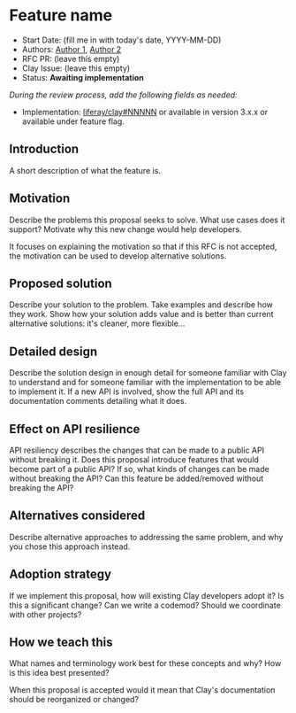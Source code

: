 # Feature name

-   Start Date: (fill me in with today's date, YYYY-MM-DD)
-   Authors: [Author 1](https://github.com/claydev), [Author 2](https://github.com/claydev)
-   RFC PR: (leave this empty)
-   Clay Issue: (leave this empty)
-   Status: **Awaiting implementation**

_During the review process, add the following fields as needed:_

-   Implementation: [liferay/clay#NNNNN](https://github.com/liferay/clay/NNNNN) or available in version 3.x.x or available under feature flag.

## Introduction

A short description of what the feature is.

## Motivation

Describe the problems this proposal seeks to solve. What use cases does it support? Motivate why this new change would help developers.

It focuses on explaining the motivation so that if this RFC is not accepted, the motivation can be used to develop alternative solutions.

## Proposed solution

Describe your solution to the problem. Take examples and describe how they work. Show how your solution adds value and is better than current alternative solutions: it's cleaner, more flexible...

## Detailed design

Describe the solution design in enough detail for someone familiar with Clay to understand and for someone familiar with the implementation to be able to implement it. If a new API is involved, show the full API and its documentation comments detailing what it does.

## Effect on API resilience

API resiliency describes the changes that can be made to a public API without breaking it. Does this proposal introduce features that would become part of a public API? If so, what kinds of changes can be made without breaking the API? Can this feature be added/removed without breaking the API?

## Alternatives considered

Describe alternative approaches to addressing the same problem, and why you chose this approach instead.

## Adoption strategy

If we implement this proposal, how will existing Clay developers adopt it? Is this a significant change? Can we write a codemod? Should we coordinate with other projects?

## How we teach this

What names and terminology work best for these concepts and why? How is this idea best presented?

When this proposal is accepted would it mean that Clay's documentation should be reorganized or changed?
